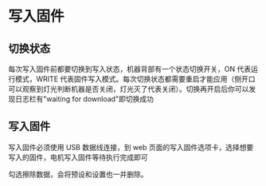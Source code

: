 # 写入固件

## 切换状态

每次写入固件前都要切换到写入状态，机器背部有一个状态切换开关，ON 代表运行模式，WRITE 代表固件写入模式。每次切换状态都需要重启才能应用（侧开口可以观察到灯光判断机器是否关闭，灯光灭了代表关闭）。切换再开启后你可以发现日志栏有"waiting for download"即切换成功

## 写入固件

写入固件必须使用 USB 数据线连接，到 web 页面的写入固件选项卡，选择想要写入的固件，电机写入固件等待执行完成即可

勾选擦除数据，会将预设和设置也一并删除。
